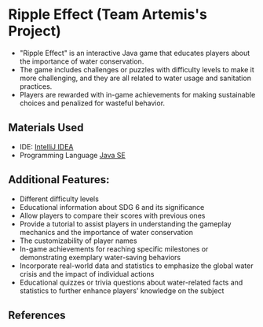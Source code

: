 # Ripple Effect (Team Artemis's Project)
- "Ripple Effect" is an interactive Java game that educates players about the importance of water conservation. 
- The game includes challenges or puzzles with difficulty levels to make it more challenging, and they are all related to water usage and sanitation practices. 
- Players are rewarded with in-game achievements for making sustainable choices and penalized for wasteful behavior. 

## Materials Used
- IDE: [IntelliJ IDEA](https://www.jetbrains.com/idea/)
- Programming Language [Java SE](https://www.oracle.com/sg/java/technologies/downloads/)

## Additional Features: 
- Different difficulty levels
- Educational information about SDG 6 and its significance
- Allow players to compare their scores with previous ones
- Provide a tutorial to assist players in understanding the gameplay mechanics and the importance of water conservation
- The customizability of player names
- In-game achievements for reaching specific milestones or demonstrating exemplary water-saving behaviors
- Incorporate real-world data and statistics to emphasize the global water crisis and the impact of individual actions
- Educational quizzes or trivia questions about water-related facts and statistics to further enhance players' knowledge on the subject

## References
